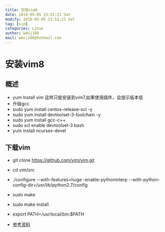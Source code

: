 ```yaml
---
title: 安装vim8
date: 2018-05-05 23:51:21 Sat
modify: 2018-05-05 23:51:21 Sat
tag: [vim]
categories: Linux
author: wmsj100
mail: wmsj100@hotmail.com
---
```


# 安装vim8

## 概述
- yum install vim 这样只能安装到vim7,如果使用插件，会提示版本低
- 升级gcc
- sudo yum install centos-release-scl -y
- sudo yum install devtoolset-3-toolchain -y
- sudo yum install gcc-c++
- sudo scl enable devtoolset-3 bash
- yum install ncurses-devel

## 下载vim
- git clone https://github.com/vim/vim.git
- cd vim/src
- ./configure --with-features=huge -enable-pythoninterp --with-python-config-dir=/usr/lib/python2.7/config
- sudo make
- sudo make install
- export PATH=/usr/local/bin:$PATH

- [参考资料](https://blog.csdn.net/nzyalj/article/details/75331822)

